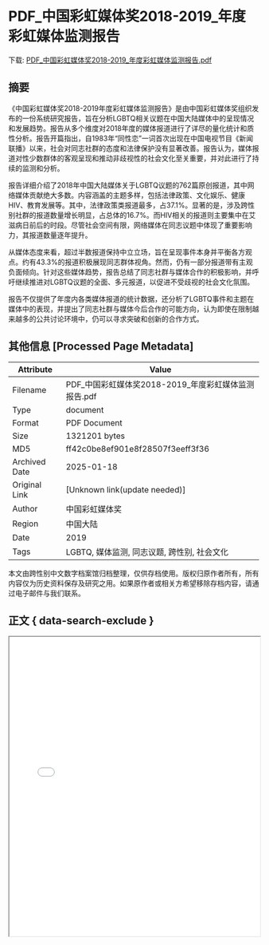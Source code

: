 # PDF_中国彩虹媒体奖2018-2019_年度彩虹媒体监测报告

<!-- tcd_download_link -->
下载: <a href="PDF_中国彩虹媒体奖2018-2019_年度彩虹媒体监测报告.pdf" download>PDF_中国彩虹媒体奖2018-2019_年度彩虹媒体监测报告.pdf</a>
<!-- tcd_download_link_end -->

## 摘要

<!-- tcd_abstract -->
《中国彩虹媒体奖2018-2019年度彩虹媒体监测报告》是由中国彩虹媒体奖组织发布的一份系统研究报告，旨在分析LGBTQ相关议题在中国大陆媒体中的呈现情况和发展趋势。报告从多个维度对2018年度的媒体报道进行了详尽的量化统计和质性分析。报告开篇指出，自1983年“同性恋”一词首次出现在中国电视节目《新闻联播》以来，社会对同志社群的态度和法律保护没有显著改善。报告认为，媒体报道对性少数群体的客观呈现和推动非歧视性的社会文化至关重要，并对此进行了持续的监测和分析。

报告详细介绍了2018年中国大陆媒体关于LGBTQ议题的762篇原创报道，其中网络媒体贡献绝大多数。内容涵盖的主题多样，包括法律政策、文化娱乐、健康HIV、教育发展等。其中，法律政策类报道最多，占37.1%。显著的是，涉及跨性别社群的报道数量增长明显，占总体的16.7%。而HIV相关的报道则主要集中在艾滋病日前后的时段。尽管社会空间有限，网络媒体在同志议题中体现了重要影响力，其报道数量逐年提升。

从媒体态度来看，超过半数报道保持中立立场，旨在呈现事件本身并平衡各方观点。约有43.3%的报道积极展现同志群体视角。然而，仍有一部分报道带有主观负面倾向。针对这些媒体趋势，报告总结了同志社群与媒体合作的积极影响，并呼吁继续推进对LGBTQ议题的全面、多元报道，以促进不受歧视的社会文化氛围。

报告不仅提供了年度内各类媒体报道的统计数据，还分析了LGBTQ事件和主题在媒体中的表现，并提出了同志社群与媒体今后合作的可能方向，认为即使在限制越来越多的公共讨论环境中，仍可以寻求突破和创新的合作方式。

<!-- tcd_abstract_end -->

## 其他信息 [Processed Page Metadata]

| Attribute       | Value                                  |
|-----------------|----------------------------------------|
| Filename        | PDF_中国彩虹媒体奖2018-2019_年度彩虹媒体监测报告.pdf                             |
| Type            | document                                 |
| Format          | PDF Document                               |
| Size            | 1321201 bytes                           |
| MD5             | ff42c0be8ef901e8f28507f3eeff3f36                                  |
| Archived Date   | 2025-01-18                             |
| Original Link   | [Unknown link(update needed)]                         |
| Author          | 中国彩虹媒体奖                               |
| Region          | 中国大陆                               |
| Date            | 2019                                 |
| Tags            | LGBTQ, 媒体监测, 同志议题, 跨性别, 社会文化                                 |

本文由跨性别中文数字档案馆归档整理，仅供存档使用。版权归原作者所有，所有内容仅为历史资料保存及研究之用。如果原作者或相关方希望移除存档内容，请通过电子邮件与我们联系。

## 正文 { data-search-exclude }

<!-- tcd_main_text -->
<iframe src="../PDF_中国彩虹媒体奖2018-2019_年度彩虹媒体监测报告.pdf" width="100%" height="600px">
    <p>无法显示PDF，请下载查看。</p>
</iframe>
<!-- tcd_main_text_end -->

